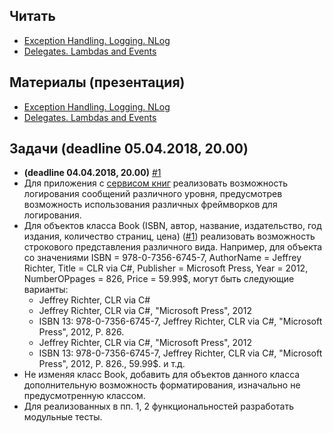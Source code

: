 ## Читать
- [Exception Handling. Logging. NLog](https://github.com/EPM-RD-NETLAB/.NET-Framework-modules/tree/master/M8.%20Exception%20Handling.%20Logging.%20NLog)
- [Delegates. Lambdas and Events](https://github.com/EPM-RD-NETLAB/.NET-Framework-modules/tree/master/M9.%20Delegates.%20Lambdas%20and%20Events)

## Материалы (презентация)
- [Exception Handling. Logging. NLog](https://github.com/EPM-RD-NETLAB/.NET-Framework-modules/tree/master/M8.%20Exception%20Handling.%20Logging.%20NLog)
- [Delegates. Lambdas and Events](https://github.com/EPM-RD-NETLAB/.NET-Framework-modules/tree/master/M9.%20Delegates.%20Lambdas%20and%20Events)

## Задачи (deadline 05.04.2018, 20.00)
- **(deadline 04.04.2018, 20.00)** [#1](https://github.com/AnzhelikaKravchuk/Training.-Spring-2018/tree/master/Day%2010)
- Для приложения с [сервисом книг](https://github.com/AnzhelikaKravchuk/Training.-Spring-2018/tree/master/Day%2010) реализовать возможность логирования сообщений различного уровня, предусмотрев возможность использования различных фреймворков для логирования.
- Для объектов класса Book (ISBN, автор, название, издательство, год издания, количество страниц, цена) ([#1](https://github.com/AnzhelikaKravchuk/Training.-Spring-2018/tree/master/Day%2010)) реализовать возможность строкового представления различного вида. Например, для объекта со значениями ISBN = 978-0-7356-6745-7, AuthorName  = Jeffrey Richter, Title = CLR via C#, Publisher = Microsoft Press, Year = 2012, NumberOPpages = 826, Price = 59.99$, могут быть следующие варианты:
  - Jeffrey Richter, CLR via C#
  - Jeffrey Richter, CLR via C#, "Microsoft Press", 2012
  - ISBN 13: 978-0-7356-6745-7, Jeffrey Richter, CLR via C#, "Microsoft Press", 2012, P. 826.
  - Jeffrey Richter, CLR via C#, "Microsoft Press", 2012
  - ISBN 13: 978-0-7356-6745-7, Jeffrey Richter, CLR via C#, "Microsoft Press", 2012, P. 826., 59.99$. и т.д. 
- Не изменяя класс Book, добавить для объектов данного класса дополнительную возможность форматирования, изначально не предусмотренную классом. 
- Для реализованных в пп. 1, 2 функциональностей разработать модульные тесты.

